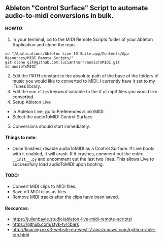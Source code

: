 ## Ableton "Control Surface" Script to automate audio-to-midi conversions in bulk.

#### HOWTO:
1. In your terminal, cd to the MIDI Remote Scripts folder of your Ableton Application and clone the repo.
  ```
  cd "/Applications/Ableton Live 10 Suite.app/Contents/App-Resources/MIDI Remote Scripts/"
  git clone git@github.com:lucianthorr/audioToMIDI.git
  cd audioToMIDI
  ```
2. Edit the PATH constant to the absolute path of the base of the folders of music you would like to converted to MIDI.  I currently have it set to my iTunes library.
3. Edit the `num_clips` keyword variable to the # of mp3 files you would like converted.
4. Setup Ableton Live
  * In Ableton Live, go to Preferences>Link/MIDI
  * Select the audioToMIDI Control Surface
5. Conversions should start immediately.


#### Things to note:
* Once finished, disable audioToMIDI as a Control Surface.  If Live boots with it enabled, it will crash.  If it crashes, comment out the entire `__init__.py` and uncomment out the last two lines.  This allows Live to successfully load audioToMIDI upon booting.

#### TODO:
 * Convert MIDI clips to MIDI files.
 * Save off MIDI clips as files.
 * Remove MIDI tracks after the clips have been saved.


 #### Resources:
  * https://julienbayle.studio/ableton-live-midi-remote-scripts/
  * https://github.com/styk-tv/4bars
  * http://koaning.io.s3-website.eu-west-2.amazonaws.com/python-able-ton.html
